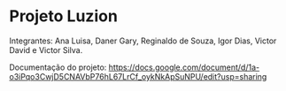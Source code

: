 # Projeto Luzion
Integrantes: Ana Luisa, Daner Gary, Reginaldo de Souza, Igor Dias, Victor David e Victor Silva.

Documentação do projeto: https://docs.google.com/document/d/1a-o3iPqo3CwjD5CNAVbP76hL67LrCf_oykNkApSuNPU/edit?usp=sharing
